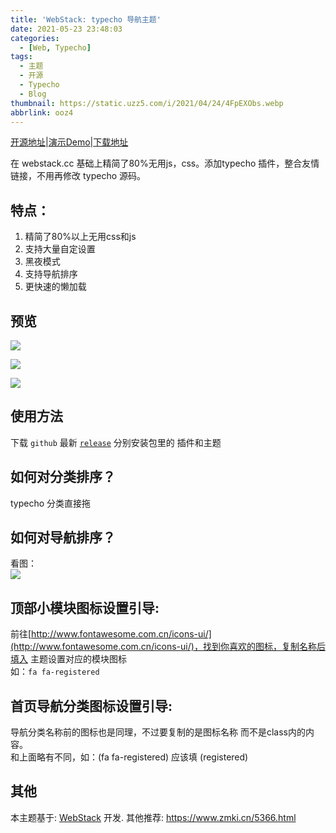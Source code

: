 ```yaml
---
title: 'WebStack: typecho 导航主题'
date: 2021-05-23 23:48:03
categories:
  - [Web, Typecho]
tags:
  - 主题
  - 开源
  - Typecho
  - Blog
thumbnail: https://static.uzz5.com/i/2021/04/24/4FpEXObs.webp
abbrlink: ooz4
---
```


[开源地址](https://github.com/gogobody/WebStack)|[演示Demo](https://scholar.ijkxs.com/)|[下载地址](https://github.com/gogobody/WebStack/releases)


在 webstack.cc 基础上精简了80%无用js，css。添加typecho 插件，整合友情链接，不用再修改 typecho 源码。

## 特点：
1. 精简了80%以上无用css和js
2. 支持大量自定设置
3. 黑夜模式
4. 支持导航排序
5. 更快速的懒加载


## 预览
![](https://static.uzz5.com/i/2021/04/24/QOYBUl20.webp)   

![](https://static.uzz5.com/i/2021/04/24/MMzyQIfG.webp)
  
![](https://static.uzz5.com/i/2021/04/24/xN9AsxJo.webp)  

## 使用方法

下载 `github` 最新 [`release`](https://github.com/gogobody/WebStack/releases)
分别安装包里的 插件和主题

## 如何对分类排序？

typecho 分类直接拖

## 如何对导航排序？

看图：  
![](https://static.uzz5.com/i/2021/04/24/Qbyqv4y0.webp)

## 顶部小模块图标设置引导:

前往[http://www.fontawesome.com.cn/icons-ui/](http://www.fontawesome.com.cn/icons-ui/)，找到你喜欢的图标，复制名称后填入 主题设置对应的模块图标  
如：`fa fa-registered`

## 首页导航分类图标设置引导:

导航分类名称前的图标也是同理，不过要复制的是图标名称 而不是class内的内容。  
和上面略有不同，如：(fa fa-registered) 应该填 (registered)

## 其他

本主题基于: [WebStack](https://github.com/WebStackPage/WebStackPage.github.io) 开发.
其他推荐: https://www.zmki.cn/5366.html